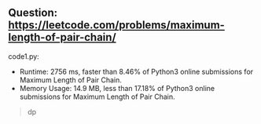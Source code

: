 ## Question: https://leetcode.com/problems/maximum-length-of-pair-chain/

code1.py:
* Runtime: 2756 ms, faster than 8.46% of Python3 online submissions for Maximum Length of Pair Chain.
* Memory Usage: 14.9 MB, less than 17.18% of Python3 online submissions for Maximum Length of Pair Chain.
> dp